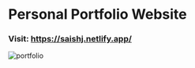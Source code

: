 # Personal Portfolio Website

### Visit: https://saishj.netlify.app/

![portfolio](https://user-images.githubusercontent.com/59008917/182153206-20783df9-da39-40cc-9391-b5982a19d9c7.png)

